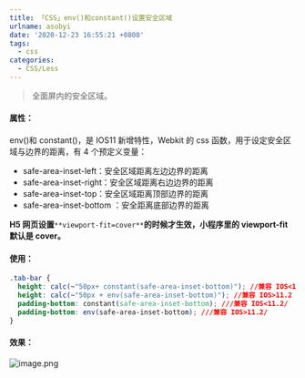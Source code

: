 ```yaml
---
title: 「CSS」env()和constant()设置安全区域
urlname: asobyi
date: '2020-12-23 16:55:21 +0800'
tags:
  - css
categories:
  - CSS/Less
---
```


> 全面屏内的安全区域。

#### 属性：

env()和 constant()，是 IOS11 新增特性，Webkit 的 css 函数，用于设定安全区域与边界的距离，有 4 个预定义变量：

- safe-area-inset-left：安全区域距离左边边界的距离
- safe-area-inset-right：安全区域距离右边边界的距离
- safe-area-inset-top：安全区域距离顶部边界的距离
- safe-area-inset-bottom ：安全距离底部边界的距离

**H5 网页设置**`**viewport-fit=cover**`**的时候才生效，小程序里的 viewport-fit 默认是 cover。**
**​**

#### 使用：

```css
.tab-bar {
  height: calc(~"50px+ constant(safe-area-inset-bottom)"); //兼容 IOS<11.2
  height: calc(~"50px + env(safe-area-inset-bottom)"); //兼容 IOS>11.2
  padding-bottom: constant(safe-area-inset-bottom); ///兼容 IOS<11.2/
  padding-bottom: env(safe-area-inset-bottom); ///兼容 IOS>11.2/
}
```

#### 效果：

![image.png](https://cdn.nlark.com/yuque/0/2020/png/250093/1608713924335-570d46c1-fe61-4fd5-845c-e713a7afbf43.png#height=102&id=eaWPE&margin=%5Bobject%20Object%5D&name=image.png&originHeight=203&originWidth=826&originalType=binary∶=1&size=53434&status=done&style=none&width=413)
